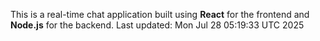 This is a real-time chat application built using **React** for the frontend and **Node.js** for the backend.
Last updated: Mon Jul 28 05:19:33 UTC 2025
